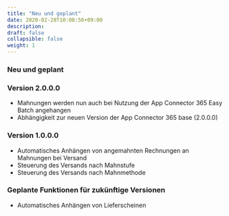 ```yaml
---
title: "Neu und geplant"
date: 2020-02-28T10:08:56+09:00
description: 
draft: false
collapsible: false
weight: 1
---
```


### Neu und geplant

### Version 2.0.0.0
- Mahnungen werden nun auch bei Nutzung der App Connector 365 Easy Batch angehangen
- Abhängigkeit zur neuen Version der App Connector 365 base (2.0.0.0)

### Version 1.0.0.0
- Automatisches Anhängen von angemahnten Rechnungen an Mahnungen bei Versand
- Steuerung des Versands nach Mahnstufe
- Steuerung des Versands nach Mahnmethode

### Geplante Funktionen für zukünftige Versionen
- Automatisches Anhängen von Lieferscheinen